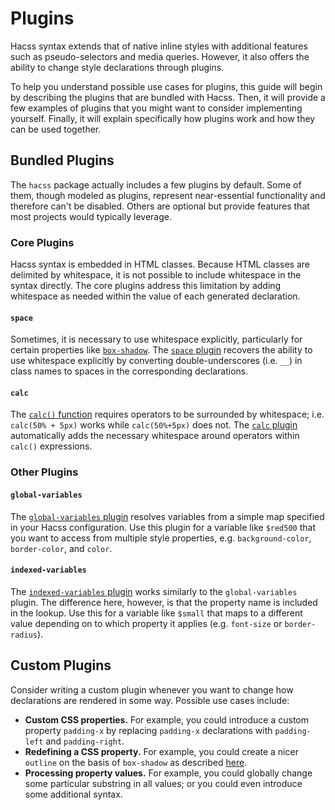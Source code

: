 # Plugins

Hacss syntax extends that of native inline styles with additional features such
as pseudo-selectors and media queries. However, it also offers the ability to
change style declarations through plugins.

To help you understand possible use cases for plugins, this guide will begin by
describing the plugins that are bundled with Hacss. Then, it will provide a few
examples of plugins that you might want to consider implementing yourself.
Finally, it will explain specifically how plugins work and how they can be used
together.

## Bundled Plugins
The `hacss` package actually includes a few plugins by default. Some of them,
though modeled as plugins, represent near-essential functionality and therefore
can't be disabled. Others are optional but provide features that most projects
would typically leverage.

### Core Plugins
Hacss syntax is embedded in HTML classes. Because HTML classes are delimited by
whitespace, it is not possible to include whitespace in the syntax directly. The
core plugins address this limitation by adding whitespace as needed within the
value of each generated declaration.

#### `space`
Sometimes, it is necessary to use whitespace explicitly, particularly for
certain properties like
[`box-shadow`](https://developer.mozilla.org/en-US/docs/Web/CSS/box-shadow). The
[`space` plugin](https://github.com/hacss/hacss/blob/master/plugins/space.js)
recovers the ability to use whitespace explicitly by converting
double-underscores (i.e. `__`) in class names to spaces in the corresponding
declarations.

#### `calc`
The [`calc()` function](https://developer.mozilla.org/en-US/docs/Web/CSS/calc)
requires operators to be surrounded by whitespace; i.e. `calc(50% + 5px)` works
while `calc(50%+5px)` does not. The
[`calc` plugin](https://github.com/hacss/hacss/blob/master/plugins/calc.js)
automatically adds the necessary whitespace around operators within `calc()`
expressions.

### Other Plugins

#### `global-variables`
The
[`global-variables` plugin](https://github.com/hacss/hacss/blob/master/plugins/global-variables.js)
resolves variables from a simple map specified in your Hacss configuration. Use
this plugin for a variable like `$red500` that you want to access from multiple
style properties, e.g. `background-color`, `border-color`, and `color`.

#### `indexed-variables`
The
[`indexed-variables` plugin](https://github.com/hacss/hacss/blob/master/plugins/indexed-variables.js)
works similarly to the `global-variables` plugin. The difference here, however,
is that the property name is included in the lookup. Use this for a variable
like `$small` that maps to a different value depending on to which property it
applies (e.g. `font-size` or `border-radius`).

## Custom Plugins

Consider writing a custom plugin whenever you want to change how declarations
are rendered in some way. Possible use cases include:

* **Custom CSS properties.** For example, you could introduce a custom property
  `padding-x` by replacing `padding-x` declarations with `padding-left` and
  `padding-right`.
* **Redefining a CSS property.** For example, you could create a nicer `outline`
  on the basis of `box-shadow` as described
  [here](https://dev.to/hybrid_alex/better-css-outlines-with-box-shadows-1k7j).
* **Processing property values.** For example, you could globally change some
  particular substring in all values; or you could even introduce some
  additional syntax.
